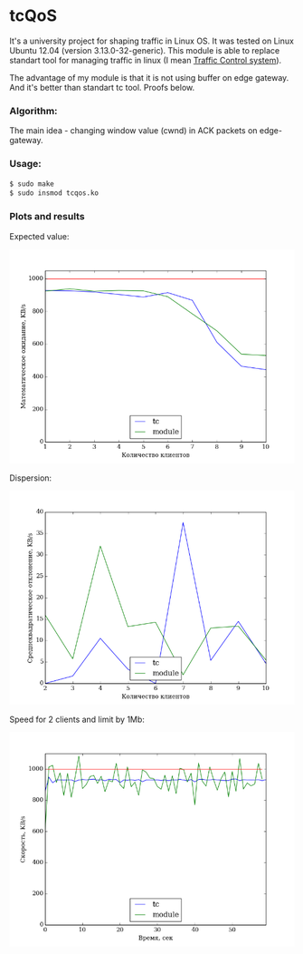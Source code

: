 tcQoS
======

It's a university project for shaping traffic in Linux OS. It was tested on Linux Ubuntu 12.04 (version 3.13.0-32-generic).
This module is able to replace standart tool for managing traffic in linux (I mean [Traffic Control system](http://tldp.org/HOWTO/Traffic-Control-HOWTO/index.html)). 

The advantage of my module is that it is not using buffer on edge gateway. And it's better than standart tc tool. Proofs below.


### Algorithm:

The main idea - changing window value (cwnd) in ACK packets on edge-gateway. 


### Usage:

```bash
$ sudo make
$ sudo insmod tcqos.ko
```

### Plots and results

Expected value:

![expected value](/plots/mo.png)

Dispersion:

![dispersion](/plots/dis.png)

Speed for 2 clients and limit by 1Mb:

![2 clients](/plots/tc_module_2.png)
